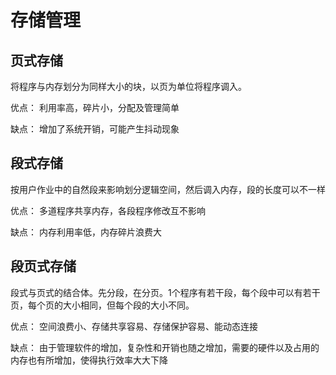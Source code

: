 # 存储管理

## 页式存储

将程序与内存划分为同样大小的块，以页为单位将程序调入。

优点： 利用率高，碎片小，分配及管理简单

缺点： 增加了系统开销，可能产生抖动现象

## 段式存储

按用户作业中的自然段来影响划分逻辑空间，然后调入内存，段的长度可以不一样

优点： 多道程序共享内存，各段程序修改互不影响

缺点： 内存利用率低，内存碎片浪费大



## 段页式存储

段式与页式的结合体。先分段，在分页。1个程序有若干段，每个段中可以有若干页，每个页的大小相同，但每个段的大小不同。

优点： 空间浪费小、存储共享容易、存储保护容易、能动态连接

缺点： 由于管理软件的增加，复杂性和开销也随之增加，需要的硬件以及占用的内存也有所增加，使得执行效率大大下降

## 